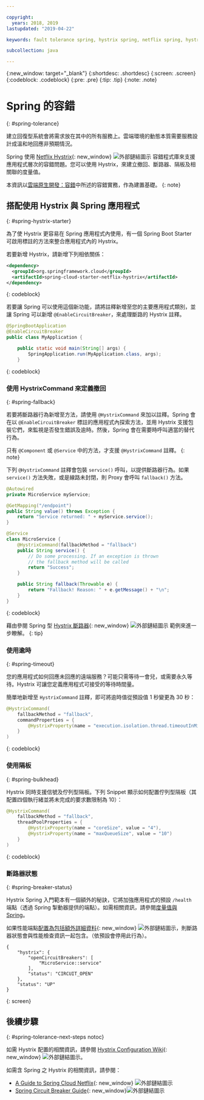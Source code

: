 ```yaml
---

copyright:
  years: 2018, 2019
lastupdated: "2019-04-22"

keywords: fault tolerance spring, hystrix spring, netflix spring, hystrixcommand spring, bulkhead spring, circuit breaker spring

subcollection: java

---
```


{:new_window: target="_blank"}
{:shortdesc: .shortdesc}
{:screen: .screen}
{:codeblock: .codeblock}
{:pre: .pre}
{:tip: .tip}
{:note: .note}

# Spring 的容錯
{: #spring-tolerance}

建立回復型系統會將需求放在其中的所有服務上。雲端環境的動態本質需要服務設計成溫和地回應非預期情況。

Spring 使用 [Netflix Hystrix](https://github.com/Netflix/Hystrix/wiki){: new_window} ![外部鏈結圖示](../icons/launch-glyph.svg "外部鏈結圖示") 容錯程式庫來支援應用程式層次的容錯問題。您可以使用 Hystrix，來建立撤回、斷路器、隔板及相關聯的度量值。

本資訊以[雲端原生開發：容錯](/docs/java?topic=cloud-native-fault-tolerance#fault-tolerance)中所述的容錯實務，作為建置基礎。
{: note}

## 搭配使用 Hystrix 與 Spring 應用程式
{: #spring-hystrix-starter}

為了使 Hystrix 更容易在 Spring 應用程式內使用，有一個 Spring Boot Starter 可啟用標註的方法來整合應用程式內的 Hystrix。

若要新增 Hystrix，請新增下列相依關係：

```xml
<dependency>
  <groupId>org.springframework.cloud</groupId>
  <artifactId>spring-cloud-starter-netflix-hystrix</artifactId>
</dependency>
```
{: codeblock}

若要讓 Spring 可以使用這個新功能，請將註釋新增至您的主要應用程式類別，並讓 Spring 可以新增 `@EnableCircuitBreaker`，來處理斷路的 Hystrix 註釋。

```java
@SpringBootApplication
@EnableCircuitBreaker
public class MyApplication {

	public static void main(String[] args) {
		SpringApplication.run(MyApplication.class, args);
	}
```
{: codeblock}

### 使用 HystrixCommand 來定義撤回
{: #spring-fallback}

若要將斷路器行為新增至方法，請使用 `@HystrixCommand` 來加以註釋。Spring 會在以 `@EnableCircuitBreaker` 標註的應用程式內探索方法，並用 Hystrix 支援包裝它們，來監視是否發生錯誤及逾時。然後，Spring 會在需要時呼叫適當的替代行為。

只有 `@Component` 或 `@Service` 中的方法，才支援 `@HystrixCommand` 註釋。
{: note}

下列 `@HystrixCommand` 註釋會包裝 `service()` 呼叫，以提供斷路器行為。如果 `service()` 方法失敗，或是線路未封閉，則 Proxy 會呼叫 `fallback()` 方法。

```java
@Autowired
private MicroService myService;

@GetMapping("/endpoint")
public String value() throws Exception {
    return "Service returned: " + myService.service();
}

@Service
class MicroService {
    @HystrixCommand(fallbackMethod = "fallback")
    public String service() {
        // Do some processing. If an exception is thrown
        // the fallback method will be called
        return "Success";
    }

    public String fallback(Throwable e) {
        return "Fallback! Reason: " + e.getMessage() + "\n";
    }
}
```
{: codeblock}

藉由參閱 Spring 型 [Hystrix 斷路器](https://spring.io/guides/gs/circuit-breaker/){: new_window} ![外部鏈結圖示](../icons/launch-glyph.svg "外部鏈結圖示") 範例來進一步瞭解。
{: tip}

### 使用逾時
{: #spring-timeout}

您的應用程式如何回應未回應的遠端服務？可能只需等待一會兒，或需要永久等待。Hystrix 可讓您定義應用程式可接受的等待時間量。

簡單地新增至 `HystrixCommand` 註釋，即可將逾時值從預設值 1 秒變更為 30 秒：

```java
@HystrixCommand(
    fallbackMethod = "fallback",
    commandProperties = {
        @HystrixProperty(name = "execution.isolation.thread.timeoutInMilliseconds", value = "30000"),
    }
)
```
{: codeblock}

### 使用隔板
{: #spring-bulkhead}

Hystrix 同時支援信號及佇列型隔板。下列 Snippet 顯示如何配置佇列型隔板（其配置四個執行緒並將未完成的要求數限制為 10）：

```java
@HystrixCommand(
    fallbackMethod = "fallback",
    threadPoolProperties = {
        @HystrixProperty(name = "coreSize", value = "4"),
        @HystrixProperty(name = "maxQueueSize", value = "10")
    }
)
```
{: codeblock}

### 斷路器狀態
{: #spring-breaker-status}

Hystrix Spring 入門範本有一個額外的秘訣，它將加強應用程式的預設 `/health` 端點（透過 Spring 掣動器提供的端點）。如需相關資訊，請參閱[度量值與 Spring](/docs/java?topic=java-spring-metrics#spring-metrics)。

如果性能端點[配置為包括額外詳細資料](https://docs.spring.io/spring-boot/docs/current/reference/html/production-ready-endpoints.html#production-ready-health){: new_window} ![外部鏈結圖示](../icons/launch-glyph.svg "外部鏈結圖示")，則斷路器狀態會與性能檢查資訊一起包含。（依預設會停用此行為）。

```
{
    "hystrix": {
        "openCircuitBreakers": [
            "MicroService::service"
        ],
        "status": "CIRCUIT_OPEN"
    },
    "status": "UP"
}
```
{: screen}

## 後續步驟
{: #spring-tolerance-next-steps notoc}

如需 Hystrix 配置的相關資訊，請參閱 [Hystrix Configuration Wiki](https://github.com/Netflix/Hystrix/wiki/Configuration){: new_window} ![外部鏈結圖示](../icons/launch-glyph.svg "外部鏈結圖示")。

如需含 Spring 之 Hystrix 的相關資訊，請參閱：

* [A Guide to Spring Cloud Netflix](https://www.baeldung.com/spring-cloud-netflix-hystrix){: new_window} ![外部鏈結圖示](../icons/launch-glyph.svg "外部鏈結圖示")
* [Spring Circuit Breaker Guide](https://spring.io/guides/gs/circuit-breaker/){: new_window}![外部鏈結圖示](../icons/launch-glyph.svg "外部鏈結圖示")
